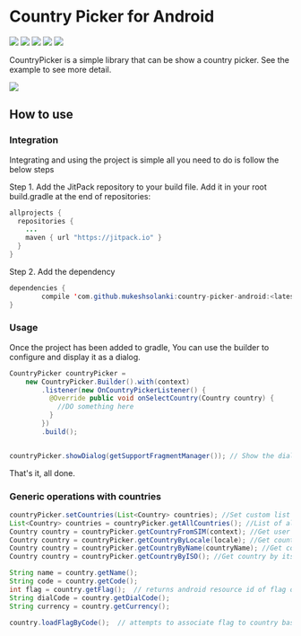 # Country Picker for Android

[![](https://img.shields.io/badge/API-9%2B-blue.svg?style=flat)](https://android-arsenal.com/api?level=9) [![](https://jitpack.io/v/mukeshsolanki/country-picker-android.svg)](https://jitpack.io/#mukeshsolanki/country-picker-android) [![](https://img.shields.io/badge/Android%20Arsenal-Country%20Picker-brightgreen.svg?style=flat)](http://android-arsenal.com/details/3/3561) [![](https://travis-ci.org/mukeshsolanki/country-picker-android.svg?branch=master)](https://travis-ci.org/mukeshsolanki/country-picker-android) [![](https://img.shields.io/badge/paypal-donate-yellow.svg)](https://www.paypal.me/mukeshsolanki)

CountryPicker is a simple library that can be show a country picker. See the example to see more detail.

![](https://raw.githubusercontent.com/mukeshsolanki/country-picker-android/master/Screenshot_20160506-152951.png)

## How to use

### Integration

Integrating and using the project is simple all you need to do is follow the below steps

Step 1\. Add the JitPack repository to your build file. Add it in your root build.gradle at the end of repositories:

```java
allprojects {
  repositories {
    ...
    maven { url "https://jitpack.io" }
  }
}
```

Step 2\. Add the dependency

```java
dependencies {
        compile 'com.github.mukeshsolanki:country-picker-android:<latest-version>'
}
```

### Usage

Once the project has been added to gradle, You can use the builder to configure and display it as a dialog.

```java
CountryPicker countryPicker =
    new CountryPicker.Builder().with(context)
        .listener(new OnCountryPickerListener() {
          @Override public void onSelectCountry(Country country) {
            //DO something here
          }
        })
        .build();


countryPicker.showDialog(getSupportFragmentManager()); // Show the dialog
```

That's it, all done.

### Generic operations with countries

```java
countryPicker.setCountries(List<Country> countries); //Set custom list of countries
List<Country> countries = countryPicker.getAllCountries(); //List of all countries
Country country = countryPicker.getCountryFromSIM(context); //Get user country based on SIM card
Country country = countryPicker.getCountryByLocale(locale); //Get country based on Locale
Country country = countryPicker.getCountryByName(countryName); //Get country by its name
Country country = countryPicker.getCountryByISO(); //Get country by its ISO code

String name = country.getName();
String code = country.getCode();
int flag = country.getFlag();  // returns android resource id of flag or -1, if none is associated
String dialCode = country.getDialCode();
String currency = country.getCurrency();

country.loadFlagByCode();  // attempts to associate flag to country based on its ISO code. Used if you create your own instance of Country.class
```
